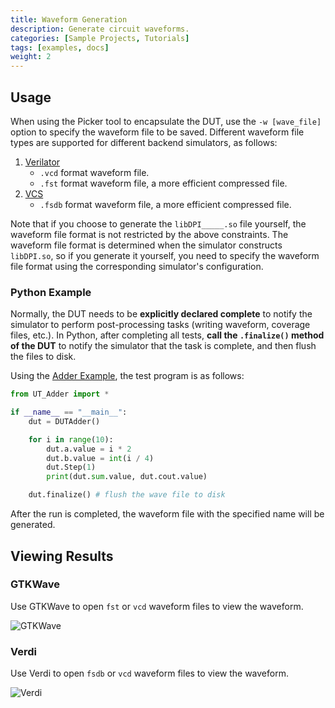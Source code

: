 ```yaml
---
title: Waveform Generation
description: Generate circuit waveforms.
categories: [Sample Projects, Tutorials]
tags: [examples, docs]
weight: 2
---
```


## Usage

When using the Picker tool to encapsulate the DUT, use the `-w [wave_file]` option to specify the waveform file to be saved. Different waveform file types are supported for different backend simulators, as follows:

1. [Verilator](https://www.veripool.org/wiki/verilator)
    - `.vcd` format waveform file.
    - `.fst` format waveform file, a more efficient compressed file.
2. [VCS](https://www.synopsys.com/verification/simulation/vcs.html)
    - `.fsdb` format waveform file, a more efficient compressed file.

Note that if you choose to generate the `libDPI_____.so` file yourself, the waveform file format is not restricted by the above constraints. The waveform file format is determined when the simulator constructs `libDPI.so`, so if you generate it yourself, you need to specify the waveform file format using the corresponding simulator's configuration.

### Python Example

Normally, the DUT needs to be **explicitly declared complete** to notify the simulator to perform post-processing tasks (writing waveform, coverage files, etc.). In Python, after completing all tests, **call the `.finalize()` method of the DUT** to notify the simulator that the task is complete, and then flush the files to disk.

Using the [Adder Example](/docs/quick-start/eg-adder/), the test program is as follows:

```python
from UT_Adder import *

if __name__ == "__main__":
    dut = DUTAdder()

    for i in range(10):
        dut.a.value = i * 2
        dut.b.value = int(i / 4)
        dut.Step(1)
        print(dut.sum.value, dut.cout.value)

    dut.finalize() # flush the wave file to disk
```
After the run is completed, the waveform file with the specified name will be generated.


## Viewing Results

### GTKWave

Use GTKWave to open `fst` or `vcd` waveform files to view the waveform.

![GTKWave](GTKwave.png)

### Verdi

Use Verdi to open `fsdb` or `vcd` waveform files to view the waveform.

![Verdi](verdiwave.png)
